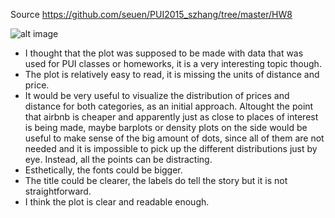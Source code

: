 Source https://github.com/seuen/PUI2015_szhang/tree/master/HW8

![alt image](https://github.com/sarangof/PUI2015_sarangof/tree/master/HW8/Plots/hpt.png) 

+ I thought that the plot was supposed to be made with data that was used for PUI classes or homeworks, it is a very interesting topic though.
+ The plot is relatively easy to read, it is missing the units of distance and price.
+ It would be very useful to visualize the distribution of prices and distance for both categories, as an initial approach. Altought the point that airbnb is cheaper and apparently just as close to places of interest is being made, maybe barplots or density plots on the side would be useful to make sense of the big amount of dots, since all of them are not needed and it is impossible to pick up the different distributions just by eye. Instead, all the points can be distracting.
+ Esthetically, the fonts could be bigger.
+ The title could be clearer, the labels do tell the story but it is not straightforward.
+ I think the plot is clear and readable enough.
